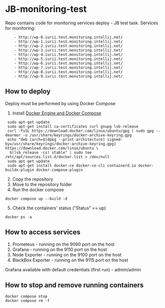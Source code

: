 # JB-monitoring-test

Repo contains code for monitoring services deploy - JB test task. Services for monitoring:

        - http://wp-0.iurii.test.monitoring.intellij.net/
        - http://wp-1.iurii.test.monitoring.intellij.net/
        - http://wp-2.iurii.test.monitoring.intellij.net/
        - http://wp-3.iurii.test.monitoring.intellij.net/
        - http://wp-4.iurii.test.monitoring.intellij.net/
        - http://wp-5.iurii.test.monitoring.intellij.net/
        - http://wp-6.iurii.test.monitoring.intellij.net/
        - http://wp-7.iurii.test.monitoring.intellij.net/
        - http://wp-8.iurii.test.monitoring.intellij.net/
        - http://wp-9.iurii.test.monitoring.intellij.net/

## How to deploy

Deploy must be performed by using Docker Compose
1. Install [Docker Engine and Docker Compose](https://docs.docker.com/engine/install/ubuntu/)
```
 sudo apt-get update
 sudo apt-get install ca-certificates curl gnupg lsb-release
 curl -fsSL https://download.docker.com/linux/ubuntu/gpg | sudo gpg --dearmor -o /usr/share/keyrings/docker-archive-keyring.gpg
 echo "deb [arch=$(dpkg --print-architecture) signed-by=/usr/share/keyrings/docker-archive-keyring.gpg] https://download.docker.com/linux/ubuntu \
  $(lsb_release -cs) stable" | sudo tee /etc/apt/sources.list.d/docker.list > /dev/null
 sudo apt-get update
 sudo apt-get install docker-ce docker-ce-cli containerd.io docker-buildx-plugin docker-compose-plugin
```
2. Copy the repository
3. Move to the repository folder
4. Run the docker compose

```
docker compose up --build -d
```
5. Check the containers' status ("Status" == up)
```
docker ps -a
```

## How to access services

1. Prometeus  - running on the 9090 port on the host
2. Grafana - running on the 9110 port on the host
3. Node Exporter - running on the 9100 port on the host
4. BlackBox Exporter - running on the 9115 port on the host

Grafana available with default credentials (first run) - admin/admin

## How to stop and remove running containers
```
docker compose stop
docker compose rm -f
```  
